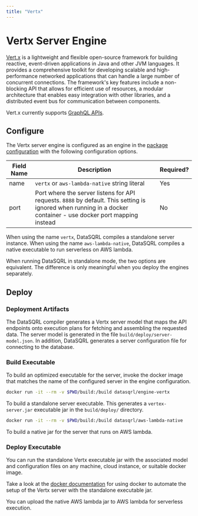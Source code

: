 ```yaml
---
title: "Vertx"
---
```


# Vertx Server Engine

[Vert.x](https://vertx.io/) is a lightweight and flexible open-source framework for building reactive, event-driven applications in Java and other JVM languages. It provides a comprehensive toolkit for developing scalable and high-performance networked applications that can handle a large number of concurrent connections. The framework's key features include a non-blocking API that allows for efficient use of resources, a modular architecture that enables easy integration with other libraries, and a distributed event bus for communication between components.

Vert.x currently supports [GraphQL APIs](../../../api/graphql/query).

## Configure

The Vertx server engine is configured as an engine in the [package configuration](../../package-config#engine) with the following configuration options.

| Field Name | Description                                                                                                                                                     | Required? |
|------------|-----------------------------------------------------------------------------------------------------------------------------------------------------------------|-----------|
| name       | `vertx` or `aws-lambda-native` string literal                                                                                                                   | Yes       |
| port       | Port where the server listens for API requests. `8888` by default. This setting is ignored when running in a docker container - use docker port mapping instead | No        |

When using the name `vertx`, DataSQRL compiles a standalone server instance. When using the name `aws-lambda-native`, DataSQRL compiles a native executable to run serverless on AWS lambda.

When running DataSQRL in standalone mode, the two options are equivalent. The difference is only meaningful when you deploy the engines separately.

## Deploy

### Deployment Artifacts

The DataSQRL compiler generates a Vertx server model that maps the API endpoints onto execution plans for fetching and assembling the requested data. The server model is generated in the file `build/deploy/server-model.json`. In addition, DataSQRL generates a server configuration file for connecting to the database.

### Build Executable

To build an optimized executable for the server, invoke the docker image that matches the name of the configured server in the engine configuration.

```bash
docker run -it --rm -v $PWD/build:/build datasqrl/engine-vertx
```

To build a standalone server executable. This generates a `vertex-server.jar` executable jar in the `build/deploy/` directory.

```bash
docker run -it --rm -v $PWD/build:/build datasqrl/aws-lambda-native
```

To build a native jar for the server that runs on AWS lambda.

### Deploy Executable

You can run the standalone Vertx executable jar with the associated model and configuration files on any machine, cloud instance, or suitable docker image.

Take a look at the [docker documentation](../../deploy/docker) for using docker to automate the setup of the Vertx server with the standalone executable jar.

You can upload the native AWS lambda jar to AWS lambda for serverless execution.